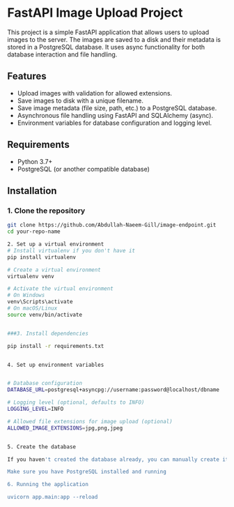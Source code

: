 
# FastAPI Image Upload Project

This project is a simple FastAPI application that allows users to upload images to the server. The images are saved to a disk and their metadata is stored in a PostgreSQL database. It uses async functionality for both database interaction and file handling.

## Features

- Upload images with validation for allowed extensions.
- Save images to disk with a unique filename.
- Save image metadata (file size, path, etc.) to a PostgreSQL database.
- Asynchronous file handling using FastAPI and SQLAlchemy (async).
- Environment variables for database configuration and logging level.

## Requirements

- Python 3.7+
- PostgreSQL (or another compatible database)

## Installation

### 1. Clone the repository

```bash
git clone https://github.com/Abdullah-Naeem-Gill/image-endpoint.git
cd your-repo-name

2. Set up a virtual environment
# Install virtualenv if you don't have it
pip install virtualenv

# Create a virtual environment
virtualenv venv

# Activate the virtual environment
# On Windows
venv\Scripts\activate
# On macOS/Linux
source venv/bin/activate


###3. Install dependencies

pip install -r requirements.txt


4. Set up environment variables


# Database configuration
DATABASE_URL=postgresql+asyncpg://username:password@localhost/dbname

# Logging level (optional, defaults to INFO)
LOGGING_LEVEL=INFO

# Allowed file extensions for image upload (optional)
ALLOWED_IMAGE_EXTENSIONS=jpg,png,jpeg


5. Create the database

If you haven't created the database already, you can manually create it in PostgreSQL, or the FastAPI application will create it automatically on the first run.

Make sure you have PostgreSQL installed and running

6. Running the application

uvicorn app.main:app --reload
